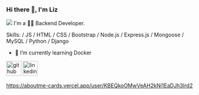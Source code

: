 ### Hi there 👋, I'm Liz
![](/banner.png)
 I'm a 👩‍💻 Backend Developer.

Skills:  / JS / HTML / CSS / Bootstrap / Node.js / Express.js / Mongoose / MySQL / Python / Django

- 🌱 I’m currently learning Docker


[<img src='https://cdn.jsdelivr.net/npm/simple-icons@3.0.1/icons/github.svg' alt='github' height='40'>](https://github.com/lizrag)  [<img src='https://cdn.jsdelivr.net/npm/simple-icons@3.0.1/icons/linkedin.svg' alt='linkedin' height='40'>](https://www.linkedin.com/in/linkedin.com/in/laurarangelroman/)  

https://aboutme-cards.vercel.app/user/KBEQkoOMwVeAH2kNi1EaDJh3Ird2
